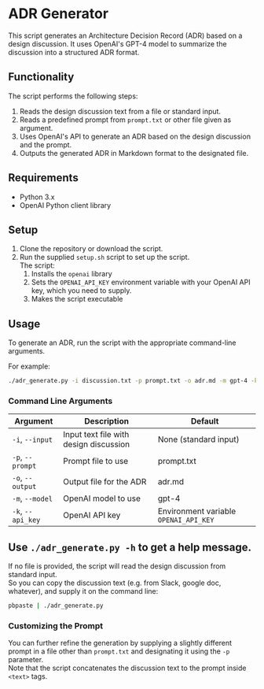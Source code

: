 # ADR Generator

This script generates an Architecture Decision Record (ADR) based on a design discussion.
It uses OpenAI's GPT-4 model to summarize the discussion into a structured ADR format.

## Functionality

The script performs the following steps:

1. Reads the design discussion text from a file or standard input.
2. Reads a predefined prompt from `prompt.txt` or other file given as argument.
3. Uses OpenAI's API to generate an ADR based on the design discussion and the prompt.
4. Outputs the generated ADR in Markdown format to the designated file.

## Requirements

- Python 3.x
- OpenAI Python client library

## Setup
 
1. Clone the repository or download the script.
2. Run the supplied `setup.sh` script to set up the script.  
    The script:
    1. Installs the `openai` library
    2. Sets the `OPENAI_API_KEY` environment variable with your OpenAI API key, which you need to supply.
    3. Makes the script executable

## Usage

To generate an ADR, run the script with the appropriate command-line arguments.  

For example:
```sh
./adr_generate.py -i discussion.txt -p prompt.txt -o adr.md -m gpt-4 -k your_api_key_here
```

### Command Line Arguments

| Argument       | Description                                      | Default                  |
|----------------|--------------------------------------------------|--------------------------|
| `-i`, `--input`| Input text file with design discussion           | None (standard input)                 |
| `-p`, `--prompt`| Prompt file to use                              | prompt.txt                            |
| `-o`, `--output`| Output file for the ADR                         | adr.md                                |
| `-m`, `--model`| OpenAI model to use                              | gpt-4                                 |
| `-k`, `--api_key`| OpenAI API key                                 | Environment variable `OPENAI_API_KEY` |


Use `./adr_generate.py -h` to get a help message.
---
If no file is provided, the script will read the design discussion from standard input.  
So you can copy the discussion text (e.g. from Slack, google doc, whatever), and supply it on the command line:

```sh
pbpaste | ./adr_generate.py
```

### Customizing the Prompt
You can further refine the generation by supplying a slightly different prompt in a file other than `prompt.txt` and designating it using the `-p` parameter.  
Note that the script concatenates the discussion text to the prompt inside `<text>` tags.